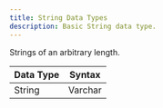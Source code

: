 ```yaml
---
title: String Data Types
description: Basic String data type.
---
```


Strings of an arbitrary length.

| Data Type        | Syntax   |
| -----------------| -------- |
| String           | Varchar
